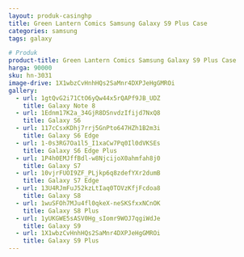 ```yaml
---
layout: produk-casinghp
title: Green Lantern Comics Samsung Galaxy S9 Plus Case
categories: samsung
tags: galaxy

# Produk
product-title: Green Lantern Comics Samsung Galaxy S9 Plus Case
harga: 90000
sku: hn-3031
image-drive: 1X1wbzCvHnhHQs2SaMnr4DXPJeHgGMROi
gallery:
  - url: 1gtQvG2i71CtO6yQw44x5rQAPf9JB_UDZ
    title: Galaxy Note 8
  - url: 1Ednm17K2a_34GjR8DSnvdzIfijd7NxQ8
    title: Galaxy S6
  - url: 117cCsxKDhj7rrj5GnPto647HZh1B2m3i
    title: Galaxy S6 Edge
  - url: 1-0s3RG7Oa1l5_I1xaCw7Pq0Il0dVKSEs
    title: Galaxy S6 Edge Plus
  - url: 1P4h0EMJffBdl-w8NjcijoX0ahmfah8j0
    title: Galaxy S7
  - url: 10vjrFUOI9ZF_PLjkp6q8zdefYXr2dumB
    title: Galaxy S7 Edge
  - url: 13U4RJmFuJ52kzLtIaq0TOVzKfjFcdoa8
    title: Galaxy S8
  - url: 1wuSFOh7MJu4fl0qkeX-neSKSfxxNCnOK
    title: Galaxy S8 Plus
  - url: 1yUKGWE5sASV0Hg_sIomr9WOJ7qgiWdJe
    title: Galaxy S9
  - url: 1X1wbzCvHnhHQs2SaMnr4DXPJeHgGMROi
    title: Galaxy S9 Plus
---
```

